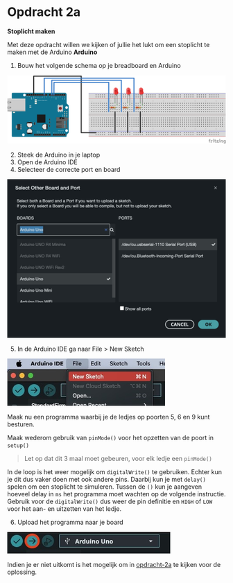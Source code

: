 # Opdracht 2a
**Stoplicht maken**

Met deze opdracht willen we kijken of jullie het lukt om een stoplicht te maken met de Arduino
**Arduino**
1. Bouw het volgende schema op je breadboard en Arduino

![opdracht-2](./opdracht-2a.svg)

2. Steek de Arduino in je laptop
3. Open de Arduino IDE
4. Selecteer de correcte port en board

![new-sketch](../images/port-board-selection.jpeg)

5. In de Arduino IDE ga naar File > New Sketch

![example-selection](../images/new-sketch.jpeg)

Maak nu een programma waarbij je de ledjes op poorten 5, 6 en 9 kunt besturen.

Maak wederom gebruik van `pinMode()` voor het opzetten van de poort in `setup()`

> Let op dat dit 3 maal moet gebeuren, voor elk ledje een `pinMode()`

In de loop is het weer mogelijk om `digitalWrite()` te gebruiken. Echter kun je dit dus vaker doen met ook andere pins. Daarbij kun je met `delay()` spelen om een stoplicht te simuleren. Tussen de `()` kun je aangeven hoeveel delay in `ms` het programma moet wachten op de volgende instructie. Gebruik voor de `digitalWrite()` dus weer de pin definitie en `HIGH` of `LOW` voor het aan- en uitzetten van het ledje.

6. Upload het programma naar je board

![upload-program](../images/upload-program.jpeg)

Indien je er niet uitkomt is het mogelijk om in [opdracht-2a](./opdracht-2a.ino) te kijken voor de oplossing.